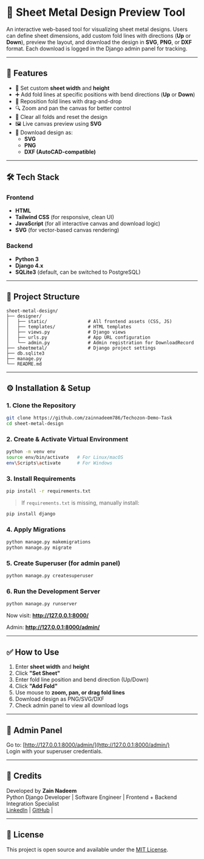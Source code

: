 
# 🧰 Sheet Metal Design Preview Tool

An interactive web-based tool for visualizing sheet metal designs. Users can define sheet dimensions, add custom fold lines with directions (**Up** or **Down**), preview the layout, and download the design in **SVG**, **PNG**, or **DXF** format. Each download is logged in the Django admin panel for tracking.

---

## 🚀 Features

- 📐 Set custom **sheet width** and **height**
- ➕ Add fold lines at specific positions with bend directions (**Up** or **Down**)
- 🔁 Reposition fold lines with drag-and-drop
- 🔍 Zoom and pan the canvas for better control
- 🧹 Clear all folds and reset the design
- 🖼️ Live canvas preview using **SVG**
- 💾 Download design as:
  - **SVG**
  - **PNG**
  - **DXF (AutoCAD-compatible)**

---

## 🛠 Tech Stack

### Frontend
- **HTML**
- **Tailwind CSS** (for responsive, clean UI)
- **JavaScript** (for all interactive canvas and download logic)
- **SVG** (for vector-based canvas rendering)

### Backend
- **Python 3**
- **Django 4.x**
- **SQLite3** (default, can be switched to PostgreSQL)
---

## 📂 Project Structure

```
sheet-metal-design/
├── designer/
│   ├── static/               # All frontend assets (CSS, JS)
│   ├── templates/            # HTML templates
│   ├── views.py              # Django views 
│   ├── urls.py               # App URL configuration
│   └── admin.py              # Admin registration for DownloadRecord
├── sheetmetal/               # Django project settings
├── db.sqlite3
├── manage.py
└── README.md
```

---

## ⚙️ Installation & Setup

### 1. Clone the Repository

```bash
git clone https://github.com/zainnadeem786/Techozon-Demo-Task
cd sheet-metal-design
```

### 2. Create & Activate Virtual Environment

```bash
python -m venv env
source env/bin/activate   # For Linux/macOS
env\Scripts\activate      # For Windows
```

### 3. Install Requirements

```bash
pip install -r requirements.txt
```

> If `requirements.txt` is missing, manually install:
```bash
pip install django
```

### 4. Apply Migrations

```bash
python manage.py makemigrations
python manage.py migrate
```

### 5. Create Superuser (for admin panel)

```bash
python manage.py createsuperuser
```

### 6. Run the Development Server

```bash
python manage.py runserver
```

Now visit: **http://127.0.0.1:8000/**

Admin: **http://127.0.0.1:8000/admin/**

---

## ✅ How to Use

1. Enter **sheet width** and **height**
2. Click **"Set Sheet"**
3. Enter fold line position and bend direction (Up/Down)
4. Click **"Add Fold"**
5. Use mouse to **zoom, pan, or drag fold lines**
6. Download design as PNG/SVG/DXF
7. Check admin panel to view all download logs

---

## 🔐 Admin Panel

Go to: [http://127.0.0.1:8000/admin/](http://127.0.0.1:8000/admin/)  
Login with your superuser credentials.




---

## 🙌 Credits

Developed by **Zain Nadeem**  
Python Django Developer | Software Engineer | Frontend + Backend Integration Specialist  
[LinkedIn](http://www.linkedin.com/in/zain-nadeem786) | [GitHub](https://github.com/zainnadeem786) | 

---

## 📃 License

This project is open source and available under the [MIT License](LICENSE).
